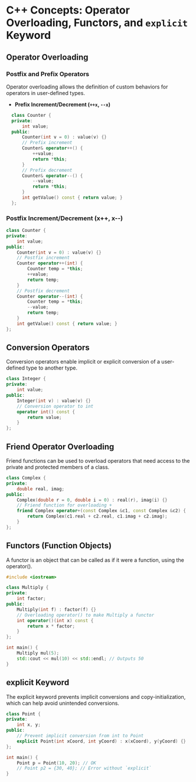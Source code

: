 # C++ Concepts: Operator Overloading, Functors, and `explicit` Keyword

## Operator Overloading

### Postfix and Prefix Operators

Operator overloading allows the definition of custom behaviors for operators in user-defined types.

- **Prefix Increment/Decrement (`++x`, `--x`)**

```cpp
  class Counter {
  private:
      int value;
  public:
      Counter(int v = 0) : value(v) {}
      // Prefix increment
      Counter& operator++() {
          ++value;
          return *this;
      }
      // Prefix decrement
      Counter& operator--() {
          --value;
          return *this;
      }
      int getValue() const { return value; }
  };
```
### Postfix Increment/Decrement (x++, x--)
```cpp
class Counter {
private:
    int value;
public:
    Counter(int v = 0) : value(v) {}
    // Postfix increment
    Counter operator++(int) {
        Counter temp = *this;
        ++value;
        return temp;
    }
    // Postfix decrement
    Counter operator--(int) {
        Counter temp = *this;
        --value;
        return temp;
    }
    int getValue() const { return value; }
};
```
## Conversion Operators
Conversion operators enable implicit or explicit conversion of a user-defined type to another type.

```cpp
class Integer {
private:
    int value;
public:
    Integer(int v) : value(v) {}
    // Conversion operator to int
    operator int() const {
        return value;
    }
};
```
## Friend Operator Overloading
Friend functions can be used to overload operators that need access to the private and protected members of a class.

```cpp
class Complex {
private:
    double real, imag;
public:
    Complex(double r = 0, double i = 0) : real(r), imag(i) {}
    // Friend function for overloading +
    friend Complex operator+(const Complex &c1, const Complex &c2) {
        return Complex(c1.real + c2.real, c1.imag + c2.imag);
    }
};
```
## Functors (Function Objects)
A functor is an object that can be called as if it were a function, using the operator().

```cpp
#include <iostream>

class Multiply {
private:
    int factor;
public:
    Multiply(int f) : factor(f) {}
    // Overloading operator() to make Multiply a functor
    int operator()(int x) const {
        return x * factor;
    }
};

int main() {
    Multiply mul(5);
    std::cout << mul(10) << std::endl; // Outputs 50
}
```

## explicit Keyword
The explicit keyword prevents implicit conversions and copy-initialization, which can help avoid unintended conversions.

```cpp
class Point {
private:
    int x, y;
public:
    // Prevent implicit conversion from int to Point
    explicit Point(int xCoord, int yCoord) : x(xCoord), y(yCoord) {}
};

int main() {
    Point p = Point(10, 20); // OK
    // Point p2 = {30, 40}; // Error without `explicit`
}
```
